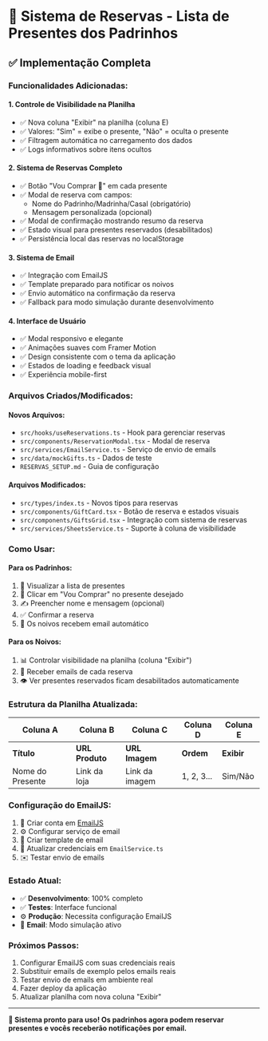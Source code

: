 # 🎁 Sistema de Reservas - Lista de Presentes dos Padrinhos

## ✅ Implementação Completa

### Funcionalidades Adicionadas:

#### 1. **Controle de Visibilidade na Planilha**
- ✅ Nova coluna "Exibir" na planilha (coluna E)
- ✅ Valores: "Sim" = exibe o presente, "Não" = oculta o presente
- ✅ Filtragem automática no carregamento dos dados
- ✅ Logs informativos sobre itens ocultos

#### 2. **Sistema de Reservas Completo**
- ✅ Botão "Vou Comprar 💝" em cada presente
- ✅ Modal de reserva com campos:
  - Nome do Padrinho/Madrinha/Casal (obrigatório)
  - Mensagem personalizada (opcional)
- ✅ Modal de confirmação mostrando resumo da reserva
- ✅ Estado visual para presentes reservados (desabilitados)
- ✅ Persistência local das reservas no localStorage

#### 3. **Sistema de Email**
- ✅ Integração com EmailJS
- ✅ Template preparado para notificar os noivos
- ✅ Envio automático na confirmação da reserva
- ✅ Fallback para modo simulação durante desenvolvimento

#### 4. **Interface de Usuário**
- ✅ Modal responsivo e elegante
- ✅ Animações suaves com Framer Motion
- ✅ Design consistente com o tema da aplicação
- ✅ Estados de loading e feedback visual
- ✅ Experiência mobile-first

### Arquivos Criados/Modificados:

#### Novos Arquivos:
- `src/hooks/useReservations.ts` - Hook para gerenciar reservas
- `src/components/ReservationModal.tsx` - Modal de reserva
- `src/services/EmailService.ts` - Serviço de envio de emails
- `src/data/mockGifts.ts` - Dados de teste
- `RESERVAS_SETUP.md` - Guia de configuração

#### Arquivos Modificados:
- `src/types/index.ts` - Novos tipos para reservas
- `src/components/GiftCard.tsx` - Botão de reserva e estados visuais
- `src/components/GiftsGrid.tsx` - Integração com sistema de reservas
- `src/services/SheetsService.ts` - Suporte à coluna de visibilidade

### Como Usar:

#### Para os Padrinhos:
1. 👀 Visualizar a lista de presentes
2. 💝 Clicar em "Vou Comprar" no presente desejado
3. ✍️ Preencher nome e mensagem (opcional)
4. ✅ Confirmar a reserva
5. 📧 Os noivos recebem email automático

#### Para os Noivos:
1. 📊 Controlar visibilidade na planilha (coluna "Exibir")
2. 📧 Receber emails de cada reserva
3. 👁️ Ver presentes reservados ficam desabilitados automaticamente

### Estrutura da Planilha Atualizada:
| Coluna A | Coluna B | Coluna C | Coluna D | Coluna E |
|----------|----------|----------|----------|----------|
| **Título** | **URL Produto** | **URL Imagem** | **Ordem** | **Exibir** |
| Nome do Presente | Link da loja | Link da imagem | 1, 2, 3... | Sim/Não |

### Configuração do EmailJS:
1. 🔗 Criar conta em [EmailJS](https://www.emailjs.com/)
2. ⚙️ Configurar serviço de email
3. 📝 Criar template de email
4. 🔧 Atualizar credenciais em `EmailService.ts`
5. ✉️ Testar envio de emails

### Estado Atual:
- ✅ **Desenvolvimento**: 100% completo
- ✅ **Testes**: Interface funcional
- ⚙️ **Produção**: Necessita configuração EmailJS
- 📧 **Email**: Modo simulação ativo

### Próximos Passos:
1. Configurar EmailJS com suas credenciais reais
2. Substituir emails de exemplo pelos emails reais
3. Testar envio de emails em ambiente real
4. Fazer deploy da aplicação
5. Atualizar planilha com nova coluna "Exibir"

---

**🎉 Sistema pronto para uso! Os padrinhos agora podem reservar presentes e vocês receberão notificações por email.**
